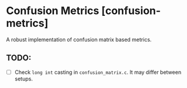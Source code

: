 # Confusion Metrics [confusion-metrics]

A robust implementation of confusion matrix based metrics.

## TODO:
 - [ ] Check `long int` casting in `confusion_matrix.c`. It may differ between setups.